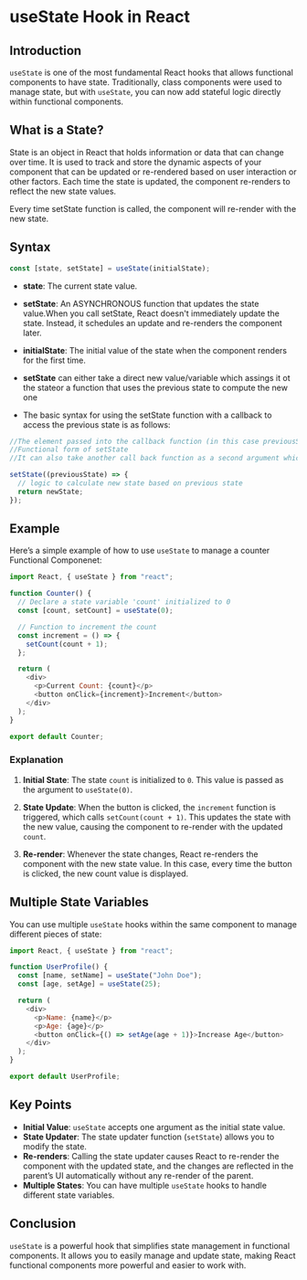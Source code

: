 # useState Hook in React

## Introduction

`useState` is one of the most fundamental React hooks that allows functional components to have state. Traditionally, class components were used to manage state, but with `useState`, you can now add stateful logic directly within functional components.

## What is a State?

State is an object in React that holds information or data that can change over time. It is used to track and store the dynamic aspects of your component that can be updated or re-rendered based on user interaction or other factors. Each time the state is updated, the component re-renders to reflect the new state values.

Every time setState function is called, the component will re-render with the new state.

## Syntax

```js
const [state, setState] = useState(initialState);
```

- **state**: The current state value.
- **setState**: An ASYNCHRONOUS function that updates the state value.When you call setState, React doesn't immediately update the state. Instead, it schedules an update and re-renders the component later.
- **initialState**: The initial value of the state when the component renders for the first time.

- **setState** can either take a direct new value/variable which assings it ot the stateor a function that uses the previous state to compute the new one

- The basic syntax for using the setState function with a callback to access the previous state is as follows:

```js
//The element passed into the callback function (in this case previousState) represents the current state that will be used to compute the new state value.
//Functional form of setState
//It can also take another call back function as a second argument which executes after the state has been updated.

setState((previousState) => {
  // logic to calculate new state based on previous state
  return newState;
});
```

## Example

Here’s a simple example of how to use `useState` to manage a counter Functional Componenet:

```js
import React, { useState } from "react";

function Counter() {
  // Declare a state variable 'count' initialized to 0
  const [count, setCount] = useState(0);

  // Function to increment the count
  const increment = () => {
    setCount(count + 1);
  };

  return (
    <div>
      <p>Current Count: {count}</p>
      <button onClick={increment}>Increment</button>
    </div>
  );
}

export default Counter;
```

### Explanation

1. **Initial State**:
   The state `count` is initialized to `0`. This value is passed as the argument to `useState(0)`.

2. **State Update**:
   When the button is clicked, the `increment` function is triggered, which calls `setCount(count + 1)`. This updates the state with the new value, causing the component to re-render with the updated `count`.

3. **Re-render**:
   Whenever the state changes, React re-renders the component with the new state value. In this case, every time the button is clicked, the new count value is displayed.

## Multiple State Variables

You can use multiple `useState` hooks within the same component to manage different pieces of state:

```js
import React, { useState } from "react";

function UserProfile() {
  const [name, setName] = useState("John Doe");
  const [age, setAge] = useState(25);

  return (
    <div>
      <p>Name: {name}</p>
      <p>Age: {age}</p>
      <button onClick={() => setAge(age + 1)}>Increase Age</button>
    </div>
  );
}

export default UserProfile;
```

## Key Points

- **Initial Value**: `useState` accepts one argument as the initial state value.
- **State Updater**: The state updater function (`setState`) allows you to modify the state.
- **Re-renders**: Calling the state updater causes React to re-render the component with the updated state, and the changes are reflected in the parent’s UI automatically without any re-render of the parent.
- **Multiple States**: You can have multiple `useState` hooks to handle different state variables.

## Conclusion

`useState` is a powerful hook that simplifies state management in functional components. It allows you to easily manage and update state, making React functional components more powerful and easier to work with.
